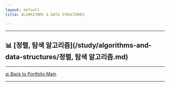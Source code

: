 ```yaml
---
layout: default
title: ALGORITHMS & DATA STRUCTURES

---
```



---

## 📊  [정렬, 탐색 알고리즘](/study/algorithms-and-data-structures/정렬, 탐색 알고리즘.md)


---
[🔙 Back to Portfolio Main](../index.md)

---


